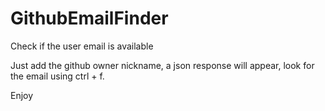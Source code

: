 # GithubEmailFinder
Check if the user email is available

Just add the github owner nickname, a json response will appear, look for the email using ctrl + f.

Enjoy
